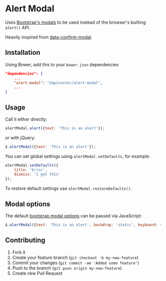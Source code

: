 # Alert Modal

Uses [Bootstrap's modals](http://getbootstrap.com/javascript/#modals)
to be used instead of the browser's builting `alert()` API.

Heavily inspired from [data-confirm-modal](https://github.com/ifad/data-confirm-modal).

## Installation

Using Bower, add this to your `bower.json` dependencies

```json
"dependencies": {
    ...
    "alert-modal": "dapicester/alert-modal",
    ...
}
```

## Usage

Call it either directly:

```javascript
alertModal.alert({text: 'This is an alert'});
```

or with jQuery:

```javascript
$.alertModal({text: 'This is an alert'});
```

You can set global settings using `alertModal.setDefaults`, for example:

```javascript
alertModal.setDefaults({
    title: 'Error',
    dismiss: 'I got this'
});
```

To restore default settings use `alertModal.restoreDefaults()`.

## Modal options

The default [bootstrap modal options](http://getbootstrap.com/javascript/#modals-options)
can be passed via JavaScript:

```javascript
$.alertModal({text: 'This is an alert', backdrop: 'static', keyboard: false});
```

## Contributing

1. Fork it
2. Create your feature branch (`git checkout -b my-new-feature`)
3. Commit your changes (`git commit -am 'Added some feature'`)
4. Push to the branch (`git pusn origin my-new-feature`)
5. Create new Pull Request
